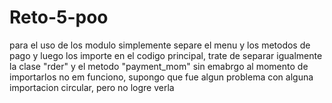# Reto-5-poo


para el uso de los modulo simplemente separe el menu y los metodos de pago y luego los importe en el codigo principal, trate de separar igualmente la clase "rder" y el metodo "payment_mom" sin emabrgo al momento de importarlos no em funciono, supongo que fue algun problema con alguna importacion circular, pero no logre verla
